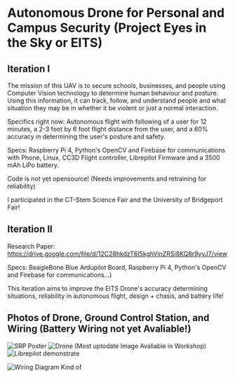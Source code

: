 # Autonomous Drone for Personal and Campus Security (Project Eyes in the Sky or EITS)

## Iteration I

The mission of this UAV is to secure schools, businesses, and people using Computer Vision technology to determine human behaviour and posture. Using this information, it can track, follow, and understand people and what situation they may be in whether it be violent or just a normal interaction.

Specifics right now: Autonomous flight with following of a user for 12 minutes, a 2-3 foot by 6 foot flight distance from the user, and a 60% accuracy in determining the user's posture and safety.

Specs: Raspberry Pi 4, Python's OpenCV and Firebase for communications with Phone, Linux, CC3D Flight controller, Librepilot Firmware and a 3500 mAh LiPo battery.

Code is not yet opensource! (Needs improvements and retraining for reliability)

I participated in the CT-Stem Science Fair and the University of Bridgeport Fair!

## Iteration II

Research Paper: https://drive.google.com/file/d/12C28hkdzT6I5kghVinZRSj8KQ8r9yyJ7/view

Specs: BeagleBone Blue Ardupilot Board, Raspberry Pi 4, Python's OpenCV and Firebase for communications...)

This iteration aims to improve the EITS Drone's accuracy determining situations, reliability in autonomous flight, design + chasis, and battery life!

## Photos of Drone, Ground Control Station, and Wiring (Battery Wiring not yet Avaliable!)

![SRP Poster](https://user-images.githubusercontent.com/50426742/234987750-1479bde7-a95a-48a3-bb14-51e91248bb44.png)
![Drone (Most uptodate Image Avaliable in Workshop)](https://user-images.githubusercontent.com/50426742/163661087-74c72ea4-dfe9-469e-bb12-50b51c7e6fe2.jpg)
![Librepilot demonstrate](https://user-images.githubusercontent.com/50426742/163661097-f878684b-a13c-4f46-b880-03e2c48a2fcd.PNG)


![Wiring Diagram Kind of](https://user-images.githubusercontent.com/50426742/164979990-171b6978-c23f-4ad7-a6bd-e531f1ddcc91.png)

